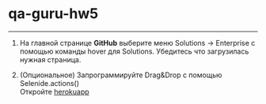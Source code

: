 # qa-guru-hw5
___
1. На главной странице **GitHub** выберите меню Solutions -> Enterprise с помощью команды hover для Solutions.
   Убедитесь что загрузилась нужная страница.<br>

2. (Опциональное) Запрограммируйте Drag&Drop с помощью Selenide.actions()<br>
Откройте [herokuapp](https://the-internet.herokuapp.com/drag_and_drop)
